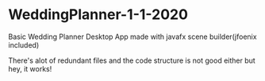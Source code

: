 # WeddingPlanner-1-1-2020
Basic Wedding Planner Desktop App made with javafx scene builder(jfoenix included)


There's alot of redundant files and the code structure is not good either but hey, it works!
